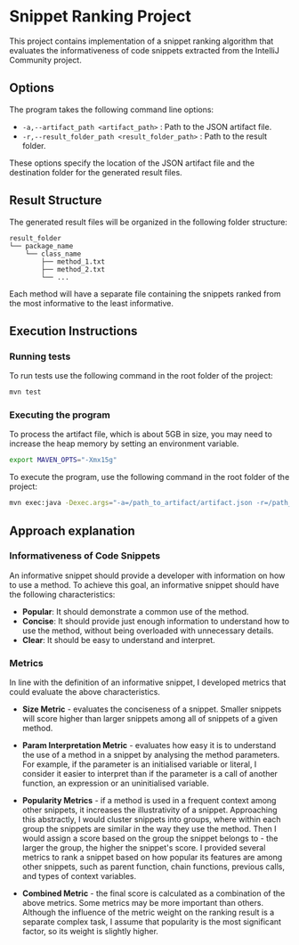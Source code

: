 # Snippet Ranking Project

This project contains implementation of a snippet ranking algorithm that evaluates the informativeness of code snippets extracted from the IntelliJ Community project.

## Options

The program takes the following command line options:

- `-a,--artifact_path <artifact_path>` : Path to the JSON artifact file.
- `-r,--result_folder_path <result_folder_path>` : Path to the result folder.

These options specify the location of the JSON artifact file and the destination folder for the generated result files.

## Result Structure

The generated result files will be organized in the following folder structure:

```
result_folder
└── package_name
    └── class_name
        ├── method_1.txt
        ├── method_2.txt
        └── ...

```


Each method will have a separate file containing the snippets ranked from the most informative to the least informative.

## Execution Instructions
### Running tests
To run tests use the following command in the root folder of the project:
```bash
mvn test
```

### Executing the program

To process the artifact file, which is about 5GB in size, you may need to increase the heap memory by setting an environment variable.
```bash
export MAVEN_OPTS="-Xmx15g"
```
To execute the program, use the following command in the root folder of the project:
```bash
mvn exec:java -Dexec.args="-a=/path_to_artifact/artifact.json -r=/path_to_result_folder"
```     
## Approach explanation
### Informativeness of Code Snippets
An informative snippet should provide a developer with information on how to use a method. To achieve this goal, an informative snippet should have the following characteristics:

* **Popular**: It should demonstrate a common use of the method.
* **Concise**: It should provide just enough information to understand how to use the method, without being overloaded with unnecessary details. 
* **Clear**: It should be easy to understand and interpret. 

### Metrics
In line with the definition of an informative snippet, I developed metrics that could evaluate the above characteristics.

* **Size Metric** - evaluates the conciseness of a snippet. Smaller snippets will score higher than larger snippets among all of snippets of a given method.


* **Param Interpretation Metric** - evaluates how easy it is to understand the use of a method in a snippet by analysing the method parameters. For example, if the parameter is an initialised variable or literal, I consider it easier to interpret than if the parameter is a call of another function, an expression or an uninitialised variable.


* **Popularity Metrics** - if a method is used in a frequent context among other snippets, it increases the illustrativity of a snippet. Approaching this abstractly, I would cluster snippets into groups, where within each group the snippets are similar in the way they use the method. Then I would assign a score based on the group the snippet belongs to - the larger the group, the higher the snippet's score. I provided several metrics to rank a snippet based on how popular its features are among other snippets, such as parent function, chain functions, previous calls, and types of context variables.
 

* **Combined Metric** - the final score is calculated as a combination of the above metrics. Some metrics may be more important than others. Although the influence of the metric weight on the ranking result is a separate complex task, I assume that popularity is the most significant factor, so its weight is slightly higher.